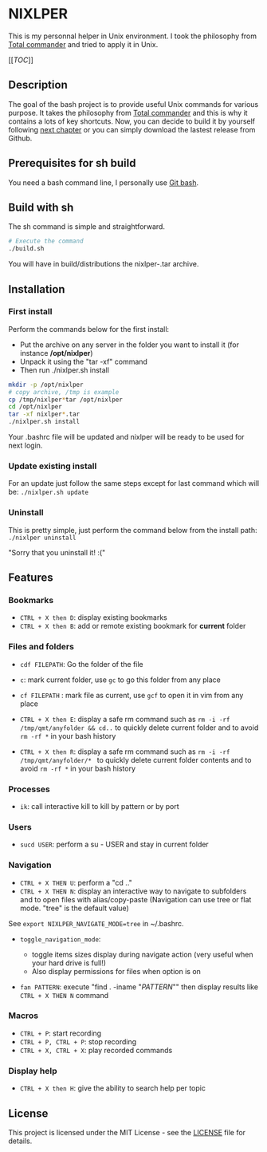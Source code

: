 # NIXLPER

This is my personnal helper in Unix environment. I took the philosophy from [Total commander](https://www.ghisler.com/accueil.htm) and tried to apply it in Unix.

[[_TOC_]]

## Description

The goal of the bash project is to provide useful Unix commands for various purpose. It takes the philosophy from [Total commander](https://www.ghisler.com/accueil.htm) 
and this is why it contains a lots of key shortcuts.
Now, you can decide to build it by yourself following [next chapter](#prerequisites-for-sh-build) or you can simply download the lastest release from Github.

## Prerequisites for sh build
You need a bash command line, I personally use [Git bash](https://git-scm.com/downloads). 

## Build with sh

The sh command is simple and straightforward.
```bash
# Execute the command
./build.sh
```
You will have in build/distributions the nixlper-<version>.tar archive.

## Installation

### First install

Perform the commands below for the first install:
- Put the archive on any server in the folder you want to install it (for instance **/opt/nixlper**)
- Unpack it using the "tar -xf" command
- Then run ./nixlper.sh install

```bash
mkdir -p /opt/nixlper
# copy archive, /tmp is example
cp /tmp/nixlper*tar /opt/nixlper
cd /opt/nixlper
tar -xf nixlper*.tar
./nixlper.sh install
```

Your .bashrc file will be updated and nixlper will be ready to be used for next login.

### Update existing install

For an update just follow the same steps except for last command which will be:
`./nixlper.sh update`

### Uninstall

This is pretty simple, just perform the command below from the install path:
`./nixlper uninstall`

"Sorry that you uninstall it! :("

## Features

### Bookmarks

- `CTRL + X then D`: display existing bookmarks
- `CTRL + X then B`: add or remote existing bookmark for **current** folder

### Files and folders

- `cdf FILEPATH`: Go the folder of the file


- `c`: mark current folder, use `gc` to go this folder from any place
- `cf FILEPATH` : mark file as current, use `gcf` to open it in vim from any place


- `CTRL + X then E`: display a safe rm command such as `rm -i -rf /tmp/qmt/anyfolder && cd..` to quickly delete current folder and to avoid `rm -rf *` in your bash history
- `CTRL + X then R`: display a safe rm command such as `rm -i -rf /tmp/qmt/anyfolder/* ` to quickly delete current folder contents and to avoid `rm -rf *` in your bash history

### Processes

- `ik`: call interactive kill to kill by pattern or by port

### Users

- `sucd USER`: perform a su - USER and stay in current folder

### Navigation

- `CTRL + X THEN U`: perform a "cd .."
- `CTRL + X THEN N`: display an interactive way to navigate to subfolders and to open files with alias/copy-paste
  (Navigation can use tree or flat mode. "tree" is the default value)

See ```export NIXLPER_NAVIGATE_MODE=tree``` in ~/.bashrc.


- `toggle_navigation_mode`: 
  - toggle items sizes display during navigate action (very useful when your hard drive is full!)
  - Also display permissions for files when option is on

- `fan PATTERN`: execute "find . -iname "*PATTERN*"" then display results like `CTRL + X THEN N` command

### Macros
- `CTRL + P`: start recording
- `CTRL + P, CTRL + P`: stop recording
- `CTRL + X, CTRL + X`: play recorded commands

### Display help

- `CTRL + X then H`: give the ability to search help per topic

## License

This project is licensed under the MIT License - see the [LICENSE](LICENSE) file for details.
